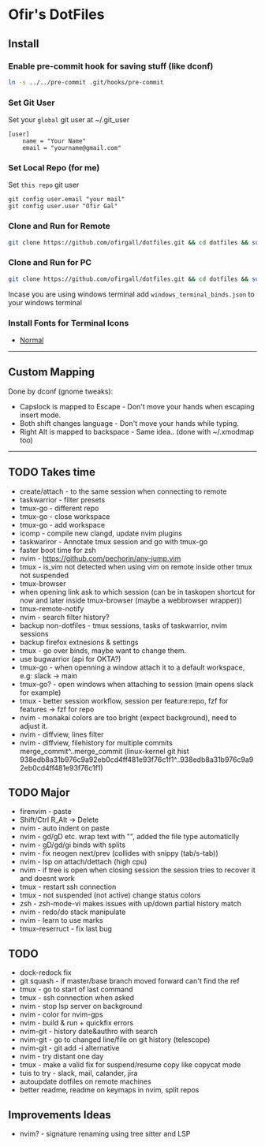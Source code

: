 # Ofir's DotFiles

## Install
### Enable pre-commit hook for saving stuff (like dconf)
```bash
ln -s ../../pre-commit .git/hooks/pre-commit
```

### Set Git User
Set your `global` git user at ~/.git_user
```
[user]
	name = "Your Name"
	email = "yourname@gmail.com"
```

### Set Local Repo (for me)
Set `this repo` git user
```
git config user.email "your mail"
git config user.user "Ofir Gal"
```

### Clone and Run for Remote
```bash
git clone https://github.com/ofirgall/dotfiles.git && cd dotfiles && sudo echo a && ./install --config-file remote.conf.yaml && touch ~/.remote_indicator
```

### Clone and Run for PC
```bash
git clone https://github.com/ofirgall/dotfiles.git && cd dotfiles && sudo echo a && ./install
```

Incase you are using windows terminal add `windows_terminal_binds.json` to your windows terminal

### Install Fonts for Terminal Icons
* [Normal](https://github.com/ryanoasis/nerd-fonts/blob/master/patched-fonts/UbuntuMono/Regular/complete/Ubuntu%20Mono%20Nerd%20Font%20Complete%20Mono.ttf)


---

## Custom Mapping
Done by dconf (gnome tweaks):
* Capslock is mapped to Escape - Don't move your hands when escaping insert mode.
* Both shift changes language - Don't move your hands while typing.
* Right Alt is mapped to backspace - Same idea.. (done with ~/.xmodmap too)

---

## TODO Takes time
* create/attach - to the same session when connecting to remote
* taskwarrior - filter presets
* tmux-go - different repo
* tmux-go - close workspace
* tmux-go - add workspace
* icomp - compile new clangd, update nvim plugins
* taskwariror - Annotate tmux session and go with tmux-go 
* faster boot time for zsh
* nvim - https://github.com/pechorin/any-jump.vim
* tmux - is_vim not detected when using vim on remote inside other tmux not suspended
* tmux-browser
* when opening link ask to which session (can be in taskopen shortcut for now and later inside tmux-browser (maybe a webbrowser wrapper))
* tmux-remote-notify
* nvim - search filter history?
* backup non-dotfiles - tmux sessions, tasks of taskwarrior, nvim sessions
* backup firefox extnesions & settings
* tmux - go over binds, maybe want to change them.
* use bugwarrior (api for OKTA?)
* tmux-go - when openning a window attach it to a default workspace, e.g: slack -> main
* tmux-go? - open windows when attaching to session (main opens slack for example)
* tmux - better session workflow, session per feature:repo, fzf for features -> fzf for repo
* nvim - monakai colors are too bright (expect background), need to adjust it.
* nvim - diffview, lines filter
* nvim - diffview, filehistory for multiple commits merge_commit^..merge_commit (linux-kernel git hist 938edb8a31b976c9a92eb0cd4ff481e93f76c1f1^..938edb8a31b976c9a92eb0cd4ff481e93f76c1f1)

## TODO Major
* firenvim - paste
* Shift/Ctrl R_Alt -> Delete
* nvim - auto indent on paste
* nvim - gd/gD etc. wrap text with "", added the file type automaticlly
* nvim - gD/gd/gi binds with splits
* nvim - fix neogen next/prev (collides with snippy (tab/s-tab))
* nvim - lsp on attach/dettach (high cpu)
* nvim - if tree is open when closing session the session tries to recover it and doesnt work
* tmux - restart ssh connection
* tmux - not suspended (not active) change status colors 
* zsh - zsh-mode-vi makes issues with up/down partial history match
* nvim - redo/do stack manipulate
* nvim - learn to use marks
* tmux-reserruct - fix last bug

## TODO
* dock-redock fix
* git squash - if master/base branch moved forward can't find the ref
* tmux - go to start of last command
* tmux - ssh connection when asked
* nvim - stop lsp server on background
* nvim - color for nvim-gps
* nvim - build & run + quickfix errors
* nvim-git - history date&authro with search
* nvim-git - go to changed line/file on git history (telescope)
* nvim-git - git add -i alternative
* nvim - try distant one day
* tmux - make a valid fix for suspend/resume copy like copycat mode
* tuis to try - slack, mail, calander, jira
* autoupdate dotfiles on remote machines
* better readme, readme on keymaps in nvim, split repos

## Improvements Ideas
* nvim? - signature renaming using tree sitter and LSP
